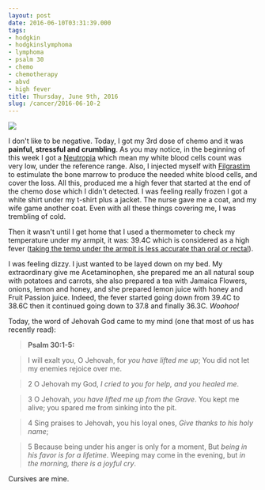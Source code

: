 ```yaml
---
layout: post
date: 2016-06-10T03:31:39.000
tags:
- hodgkin
- hodgkinslymphoma
- lymphoma
- psalm 30
- chemo
- chemotherapy
- abvd
- high fever
title: Thursday, June 9th, 2016
slug: /cancer/2016-06-10-2
---
```

![](https://64.media.tumblr.com/4bf96e13fe3ac788ef3165e3de7b1e68/tumblr_o8jdsrnQHi1vsn3evo1_1280.jpg)

I don't like to be negative. Today, I got my 3rd dose of chemo and it was **painful, stressful and crumbling**. As you may notice, in the beginning of this week I got a [Neutropia](http://gothodgkin.tumblr.com/post/145615002863/monday-june-6th-2016-today-i-went-to-my) which mean my white blood cells count was very low, under the reference range. Also, I injected myself with [Filgrastim](http://gothodgkin.tumblr.com/post/145619428888/wednesday-june-8th-2016-today-i-accomplished) to estimulate the bone marrow to produce the needed white blood cells, and cover the loss. All this, produced me a high fever that started at the end of the chemo dose which I didn't detected. I was feeling really frozen I got a white shirt under my t-shirt plus a jacket. The nurse gave me a coat, and my wife game another coat. Even with all these things covering me, I was trembling of cold.

Then it wasn't until I get home that I used a thermometer to check my temperature under my armpit, it was: 39.4C which is considered as a high fever ([taking the temp under the armpit is less accurate than oral or rectal](http://www.webmd.com/first-aid/fever-in-adults-treatment#1)).

I was feeling dizzy. I just wanted to be layed down on my bed. My extraordinary give me Acetaminophen, she prepared me an all natural soup with potatoes and carrots, she also prepared a tea with Jamaica Flowers, onions, lemon and honey, and she prepared lemon juice with honey and Fruit Passion juice. Indeed, the fever started going down from 39.4C to 38.6C then it continued going down to 37.8 and finally 36.3C. _Woohoo!_

Today, the word of Jehovah God came to my mind (one that most of us has recently read):

> **Psalm 30:1-5:** 

> I will exalt you, O Jehovah, for _you have lifted me up_;
You did not let my enemies rejoice over me.

> 2 O Jehovah my God, _I cried to you for help, and you healed me_.

> 3 O Jehovah, _you have lifted me up from the Grave_.
You kept me alive; you spared me from sinking into the pit.

> 4 Sing praises to Jehovah, you his loyal ones,
_Give thanks to his holy name_;

> 5 Because being under his anger is only for a moment,
But _being in his favor is for a lifetime_.
Weeping may come in the evening, but _in the morning, there is a joyful cry_.

Cursives are mine.